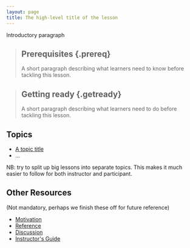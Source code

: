 ```yaml
---
layout: page
title: The high-level title of the lesson
---
```


Introductory paragraph

> ## Prerequisites {.prereq}
> 
> A short paragraph describing what learners need to know
> before tackling this lesson.

> ## Getting ready {.getready}
>
> A short paragraph describing
> what learners need to do before tackling this lesson.

## Topics

*  [A topic title](01-intro.html)
*  ...

NB: try to split up big lessons into separate topics. This 
makes it much easier to follow for both instructor and 
participant.

## Other Resources

(Not mandatory, perhaps we finish these off for future reference)

*   [Motivation](motivation.html)
*   [Reference](reference.html)
*   [Discussion](discussion.html)
*   [Instructor's Guide](instructors.html)
